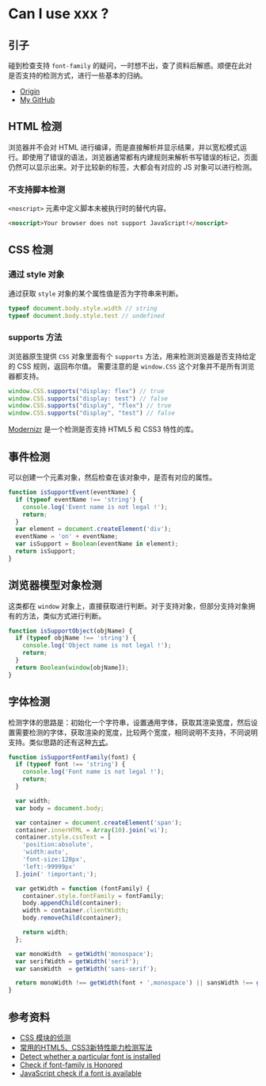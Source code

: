 # Can I use xxx ?
## 引子
碰到检查支持 `font-family` 的疑问，一时想不出，查了资料后解惑。顺便在此对是否支持的检测方式，进行一些基本的归纳。



- [Origin][url-origin]
- [My GitHub][url-my-github]

## HTML 检测
浏览器并不会对 HTML 进行编译，而是直接解析并显示结果，并以宽松模式运行。即使用了错误的语法，浏览器通常都有内建规则来解析书写错误的标记，页面仍然可以显示出来。对于比较新的标签，大都会有对应的 JS 对象可以进行检测。
### 不支持脚本检测
`<noscript>` 元素中定义脚本未被执行时的替代内容。
```html
<noscript>Your browser does not support JavaScript!</noscript>
```

## CSS 检测
### 通过 style 对象
通过获取 `style` 对象的某个属性值是否为字符串来判断。
```js
typeof document.body.style.width // string
typeof document.body.style.test // undefined
```

### supports 方法
浏览器原生提供 `CSS` 对象里面有个 `supports` 方法，用来检测浏览器是否支持给定的 CSS 规则，返回布尔值。
需要注意的是 `window.CSS` 这个对象并不是所有浏览器都支持。
```js
window.CSS.supports("display: flex") // true
window.CSS.supports("display: test") // false
window.CSS.supports("display", "flex") // true
window.CSS.supports("display", "test") // false
```


[Modernizr][url-github-modernizr] 是一个检测是否支持 HTML5 和 CSS3 特性的库。



## 事件检测
可以创建一个元素对象，然后检查在该对象中，是否有对应的属性。

```js
function isSupportEvent(eventName) {
  if (typeof eventName !== 'string') {
    console.log('Event name is not legal !');
    return;
  }
  var element = document.createElement('div');
  eventName = 'on' + eventName;
  var isSupport = Boolean(eventName in element);
  return isSupport;
}
```

## 浏览器模型对象检测
这类都在 `window` 对象上，直接获取进行判断。对于支持对象，但部分支持对象拥有的方法，类似方式进行判断。

```js
function isSupportObject(objName) {
  if (typeof objName !== 'string') {
    console.log('Object name is not legal !');
    return;
  }
  return Boolean(window[objName]);
}
```

## 字体检测
检测字体的思路是：初始化一个字符串，设置通用字体，获取其渲染宽度，然后设置需要检测的字体，获取渲染的宽度，比较两个宽度，相同说明不支持，不同说明支持。类似思路的还有这种[方式][url-article4]。
```js
function isSupportFontFamily(font) {
  if (typeof font !== 'string') {
    console.log('Font name is not legal !');
    return;
  }

  var width;
  var body = document.body;

  var container = document.createElement('span');
  container.innerHTML = Array(10).join('wi');
  container.style.cssText = [
    'position:absolute',
    'width:auto',
    'font-size:128px',
    'left:-99999px'
  ].join(' !important;');

  var getWidth = function (fontFamily) {
    container.style.fontFamily = fontFamily;
    body.appendChild(container);
    width = container.clientWidth;
    body.removeChild(container);

    return width;
  };

  var monoWidth  = getWidth('monospace');
  var serifWidth = getWidth('serif');
  var sansWidth  = getWidth('sans-serif');

  return monoWidth !== getWidth(font + ',monospace') || sansWidth !== getWidth(font + ',sans-serif') || serifWidth !== getWidth(font + ',serif');
}
```


## 参考资料
- [CSS 模块的侦测][url-wangdoc-css]
- [常用的HTML5、CSS3新特性能力检测写法][url-article1]
- [Detect whether a particular font is installed][url-stackoverflow]
- [Check if font-family is Honored][url-article2]
- [JavaScript check if a font is available][url-article3]


[url-base]:https://xxholic.github.io/segment

[url-mdn-noscript]:https://developer.mozilla.org/zh-CN/docs/Web/HTML/Element/noscript
[url-wangdoc-css]:https://wangdoc.com/javascript/dom/css.html#css-模块的侦测
[url-mdn-css-supports]:https://developer.mozilla.org/zh-CN/docs/Web/API/CSS/supports


[url-article1]:https://www.cnblogs.com/lvdabao/p/HTML5_CSS3_detection.html?utm_source=caibaojian.com
[url-article2]:https://css-tricks.com/snippets/javascript/check-font-family-honored/
[url-article3]:https://www.samclarke.com/javascript-is-font-available/
[url-article4]:https://www.zhangxinxu.com/wordpress/2018/02/js-detect-suppot-font-family/
[url-stackoverflow]:https://stackoverflow.com/questions/2881645/detect-whether-a-particular-font-is-installed
[url-github-modernizr]:https://github.com/Modernizr/Modernizr




[url-origin]:https://github.com/XXHolic/segment/issues/66
[url-my-github]:https://github.com/XXHolic